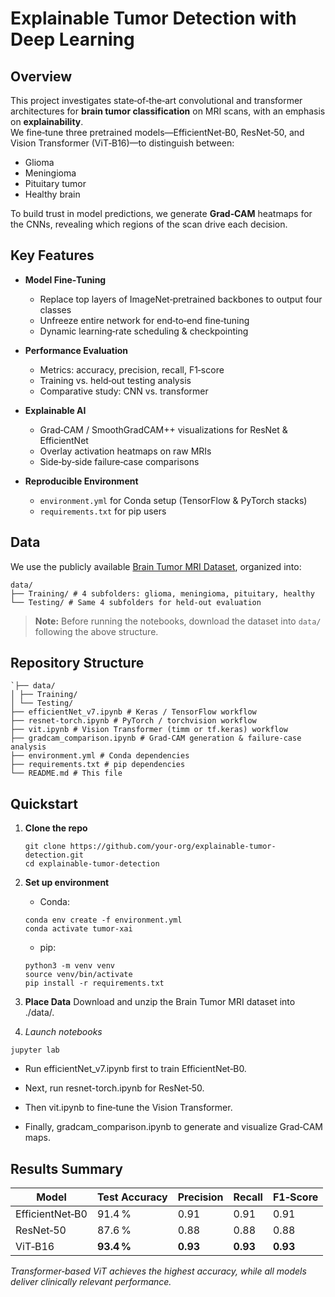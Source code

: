 # Explainable Tumor Detection with Deep Learning

## Overview

This project investigates state‑of‑the‑art convolutional and transformer architectures for **brain tumor classification** on MRI scans, with an emphasis on **explainability**.  
We fine‑tune three pretrained models—EfficientNet‑B0, ResNet‑50, and Vision Transformer (ViT‑B16)—to distinguish between:  
- Glioma  
- Meningioma  
- Pituitary tumor  
- Healthy brain  

To build trust in model predictions, we generate **Grad‑CAM** heatmaps for the CNNs, revealing which regions of the scan drive each decision.

## Key Features

- **Model Fine‑Tuning**  
  - Replace top layers of ImageNet‑pretrained backbones to output four classes  
  - Unfreeze entire network for end‑to‑end fine‑tuning  
  - Dynamic learning‑rate scheduling & checkpointing  

- **Performance Evaluation**  
  - Metrics: accuracy, precision, recall, F1‑score  
  - Training vs. held‑out testing analysis  
  - Comparative study: CNN vs. transformer  

- **Explainable AI**  
  - Grad‑CAM / SmoothGradCAM++ visualizations for ResNet & EfficientNet  
  - Overlay activation heatmaps on raw MRIs  
  - Side‑by‑side failure‑case comparisons  

- **Reproducible Environment**  
  - `environment.yml` for Conda setup (TensorFlow & PyTorch stacks)  
  - `requirements.txt` for pip users  

## Data

We use the publicly available [Brain Tumor MRI Dataset](https://www.kaggle.com/navoneel/brain-mri-images-for-brain-tumor-detection), organized into:
```
data/
├── Training/ # 4 subfolders: glioma, meningioma, pituitary, healthy
└── Testing/ # Same 4 subfolders for held‑out evaluation
```

> **Note:** Before running the notebooks, download the dataset into `data/` following the above structure.

## Repository Structure
```
`├── data/
│ ├── Training/
│ └── Testing/
├── efficientNet_v7.ipynb # Keras / TensorFlow workflow
├── resnet-torch.ipynb # PyTorch / torchvision workflow
├── vit.ipynb # Vision Transformer (timm or tf.keras) workflow
├── gradcam_comparison.ipynb # Grad‑CAM generation & failure‑case analysis
├── environment.yml # Conda dependencies
├── requirements.txt # pip dependencies
└── README.md # This file
```
## Quickstart

1. **Clone the repo**  
   ```
   git clone https://github.com/your-org/explainable-tumor-detection.git
   cd explainable-tumor-detection
   ```
2. **Set up environment**
   - Conda:
   ```
   conda env create -f environment.yml
   conda activate tumor-xai
   ```
   - pip:
    ```
    python3 -m venv venv
    source venv/bin/activate
    pip install -r requirements.txt
    ```

3. **Place Data**
  Download and unzip the Brain Tumor MRI dataset into ./data/.
4. *Launch notebooks*
  ```
  jupyter lab
  ```
  - Run efficientNet_v7.ipynb first to train EfficientNet‑B0.

  - Next, run resnet-torch.ipynb for ResNet‑50.

  - Then vit.ipynb to fine‑tune the Vision Transformer.

  - Finally, gradcam_comparison.ipynb to generate and visualize Grad‑CAM maps.
## Results Summary
| Model           | Test Accuracy | Precision | Recall   | F1‑Score |
| --------------- | ------------- | --------- | -------- | -------- |
| EfficientNet‑B0 | 91.4 %        | 0.91      | 0.91     | 0.91     |
| ResNet‑50       | 87.6 %        | 0.88      | 0.88     | 0.88     |
| ViT‑B16         | **93.4 %**    | **0.93**  | **0.93** | **0.93** |

*Transformer‑based ViT achieves the highest accuracy, while all models deliver clinically relevant performance.*

